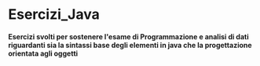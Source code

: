 # Esercizi_Java

#### Esercizi svolti per sostenere l'esame di Programmazione e analisi di dati riguardanti sia la sintassi base degli elementi in java che la progettazione orientata agli oggetti 
